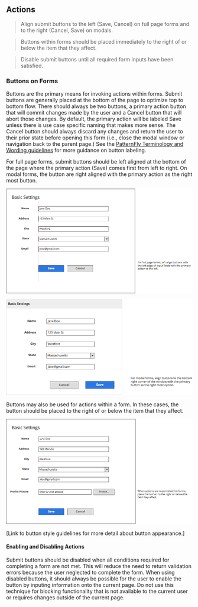 ## Actions

> Align submit buttons to the left (Save, Cancel) on full page forms and to the right (Cancel, Save) on modals.

> Buttons within forms should be placed immediately to the right of or below the item that they affect.

> Disable submit buttons until all required form inputs have been satisfied.



### Buttons on Forms
Buttons are the primary means for invoking actions within forms.  Submit buttons are generally placed at the bottom of the page to optimize top to bottom flow.  There should always be two buttons, a primary action button that will commit changes made by the user and a Cancel button that will abort those changes.  By default, the primary action will be labeled Save unless there is use case specific naming that makes more sense.  The Cancel button should always discard any changes and return the user to their prior state before opening this form (i.e., close the modal window or navigation back to the parent page.)  See the [PatternFly Terminology and Wording guidelines](http://www.patternfly.org/styles/terminology-and-wording/#_) for more guidance on button labeling.

For full page forms, submit buttons should be left aligned at the bottom of the page where the primary action (Save) comes first from left to right.  On modal forms, the button are right aligned with the primary action as the right most button.

![Buttons on Forms](img/buttons-on-form.png)

![Buttons on Modal](img/buttons-on-modal.png)

Buttons may also be used for actions within a form.  In these cases, the button should be placed to the right of or below the item that they affect.

![Buttons within Form](img/buttons-within-form.png)

[Link to button style guidelines for more detail about button appearance.]

#### Enabling and Disabling Actions
Submit buttons should be disabled when all conditions required for completing a form are not met.  This will reduce the need to return validation errors because the user neglected to complete the form.  When using disabled buttons, it should always be possible for the user to enable the button by inputing information onto the current page.  Do not use this technique for blocking functionality that is not available to the current user or requires changes outside of the current page.
